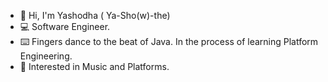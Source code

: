- 👋  Hi, I'm Yashodha ( Ya-Sho(w)-the)
- :computer:  Software Engineer.
- :keyboard:  Fingers dance to the beat of Java. In the process of learning Platform Engineering.
- 👀  Interested in Music and Platforms. 

<!---
yashodhah/yashodhah is a ✨ special ✨ repository because its `README.md` (this file) appears on your GitHub profile.
You can click the Preview link to take a look at your changes.
--->
